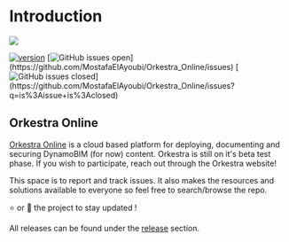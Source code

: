 # Introduction

![](https://datashapes.files.wordpress.com/2020/04/orkestrafull_beta.png?w=2000)

[![version](https://img.shields.io/badge/version-0.1.7-blue.svg)](https://github.com/MostafaElAyoubi/Orkestra_Online/releases) [![GitHub issues open](https://img.shields.io/github/issues/MostafaElAyoubi/Orkestra_Online.svg?)](https://github.com/MostafaElAyoubi/Orkestra_Online/issues) [![GitHub issues closed](https://img.shields.io/github/issues-closed/MostafaElAyoubi/Orkestra_Online.svg?)](https://github.com/MostafaElAyoubi/Orkestra_Online/issues?q=is%3Aissue+is%3Aclosed)

## Orkestra Online

[Orkestra Online](https://www.orkestra.online) is a cloud based platform for deploying, documenting and securing DynamoBIM \(for now\) content. Orkestra is still on it's beta test phase. If you wish to participate, reach out through the Orkestra website!

This space is to report and track issues. It also makes the resources and solutions available to everyone so feel free to search/browse the repo.

⭐ or 👀 the project to stay updated !

All releases can be found under the [release](https://github.com/MostafaElAyoubi/Orkestra_Online/releases) section.

